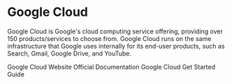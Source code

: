 # Google Cloud

Google Cloud is Google's cloud computing service offering, providing over 150 products/services to choose from. Google Cloud runs on the same infrastructure that Google uses internally for its end-user products, such as Search, Gmail, Google Drive, and YouTube.

<BadgeLink badgeText='Official Website' colorScheme='blue' href='https://cloud.google.com/'>Google Cloud Website</BadgeLink>
<BadgeLink badgeText='Official Documentation' colorScheme='blue' href='https://cloud.google.com/docs'>Official Documentation</BadgeLink>
<BadgeLink badgeText='Get Started Guide' colorScheme='blue' href='https://cloud.google.com/docs/get-started/'>Google Cloud Get Started Guide</BadgeLink>
